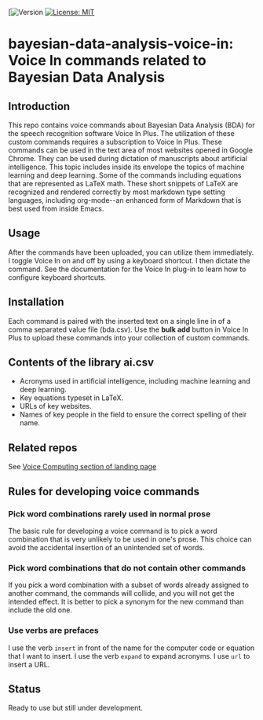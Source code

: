[![Version](https://img.shields.io/static/v1?label=bayesian-data-analysis-voice-in&message=0.1&color=brightcolor)
[![License: MIT](https://img.shields.io/badge/License-MIT-blue.svg)](https://opensource.org/licenses/MIT)

# bayesian-data-analysis-voice-in: Voice In commands related to Bayesian Data Analysis

## Introduction
This repo contains voice commands about Bayesian Data Analysis (BDA) for the speech recognition software Voice In Plus.
The utilization of these custom commands requires a subscription to Voice In Plus.
These commands can be used in the text area of most websites opened in Google Chrome.
They can be used during dictation of manuscripts about artificial intelligence.
This topic includes inside its envelope the topics of machine learning and deep learning.
Some of the commands including equations that are represented as LaTeX math.
These short snippets of LaTeX are recognized and rendered correctly by most markdown type setting languages, including org-mode--an enhanced form of Markdown that is best used from inside Emacs.

## Usage
After the commands have been uploaded, you can utilize them immediately.
I toggle Voice In on and off by using a keyboard shortcut.
I then dictate the command.
See the documentation for the Voice In plug-in to learn how to configure keyboard shortcuts.

## Installation
Each command is paired with the inserted text on a single line in of a comma separated value file (bda.csv).
Use the **bulk add** button in Voice In Plus to upload these commands into your collection of custom commands.

## Contents of the library ai.csv

- Acronyms used in artificial intelligence, including machine learning and deep learning.
- Key equations typeset in LaTeX.
- URLs of key websites.
- Names of key people in the field to ensure the correct spelling of their name.

## Related repos
See [Voice Computing section of landing page](https://github.com/MooersLab/MooersLab?tab=readme-ov-file#voice-computing)

## Rules for developing voice commands

### Pick word combinations rarely used in normal prose
The basic rule for developing a voice command is to pick a word combination that is very unlikely to be used in one's prose.
This choice can avoid the accidental insertion of an unintended set of words.

### Pick word combinations that do not contain other commands
If you pick a word combination with a subset of words already assigned to another command, the commands will collide, and you will not get the intended effect.
It is better to pick a synonym for the new command than include the old one.

### Use verbs are prefaces
I use the verb `insert` in front of the name for the computer code or equation that I want to insert.
I use the verb `expand` to expand acronyms.
I use `url` to insert a URL.

## Status
Ready to use but still under development.
